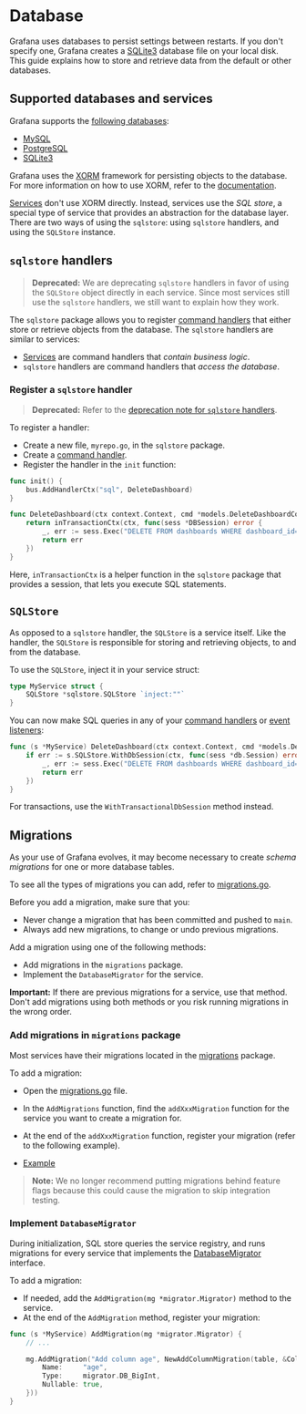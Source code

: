 # Database

Grafana uses databases to persist settings between restarts. If you don't specify one, Grafana creates a [SQLite3](https://www.sqlite.org/) database file on your local disk. This guide explains how to store and retrieve data from the default or other databases.

## Supported databases and services

Grafana supports the [following databases](https://grafana.com/docs/installation/requirements/#database):

- [MySQL](https://www.mysql.com/)
- [PostgreSQL](https://www.postgresql.org/)
- [SQLite3](https://www.sqlite.org/)

Grafana uses the [XORM](https://xorm.io) framework for persisting objects to the database. For more information on how to use XORM, refer to the [documentation](https://gobook.io/read/gitea.com/xorm/manual-en-US/).

[Services](services.md) don't use XORM directly. Instead, services use the _SQL store_, a special type of service that provides an abstraction for the database layer. There are two ways of using the `sqlstore`: using `sqlstore` handlers, and using the `SQLStore` instance.

## `sqlstore` handlers

> **Deprecated:** We are deprecating `sqlstore` handlers in favor of using the `SQLStore` object directly in each service. Since most services still use the `sqlstore` handlers, we still want to explain how they work.

The `sqlstore` package allows you to register [command handlers](communication.md#handle-commands) that either store or retrieve objects from the database. The `sqlstore` handlers are similar to services:

- [Services](services.md) are command handlers that _contain business logic_.
- `sqlstore` handlers are command handlers that _access the database_.

### Register a `sqlstore` handler

> **Deprecated:** Refer to the [deprecation note for `sqlstore` handlers](#sqlstore-handlers).

To register a handler:

- Create a new file, `myrepo.go`, in the `sqlstore` package.
- Create a [command handler](communication.md#handle-commands).
- Register the handler in the `init` function:

```go
func init() {
    bus.AddHandlerCtx("sql", DeleteDashboard)
}

func DeleteDashboard(ctx context.Context, cmd *models.DeleteDashboardCommand) error {
    return inTransactionCtx(ctx, func(sess *DBSession) error {
        _, err := sess.Exec("DELETE FROM dashboards WHERE dashboard_id=?", cmd.DashboardID)
        return err
    })
}
```

Here, `inTransactionCtx` is a helper function in the `sqlstore` package that provides a session, that lets you execute SQL statements.

## `SQLStore`

As opposed to a `sqlstore` handler, the `SQLStore` is a service itself. Like the handler, the `SQLStore` is responsible for storing and retrieving objects, to and from the database.

To use the `SQLStore`, inject it in your service struct:

```go
type MyService struct {
    SQLStore *sqlstore.SQLStore `inject:""`
}
```

You can now make SQL queries in any of your [command handlers](communication.md#handle-commands) or [event listeners](communication.md#subscribe-to-an-event):

```go
func (s *MyService) DeleteDashboard(ctx context.Context, cmd *models.DeleteDashboardCommand) error {
    if err := s.SQLStore.WithDbSession(ctx, func(sess *db.Session) error {
        _, err := sess.Exec("DELETE FROM dashboards WHERE dashboard_id=?", cmd.DashboardID)
        return err
    })
}
```

For transactions, use the `WithTransactionalDbSession` method instead.

## Migrations

As your use of Grafana evolves, it may become necessary to create _schema migrations_ for one or more database tables.

To see all the types of migrations you can add, refer to [migrations.go](/pkg/services/sqlstore/migrator/migrations.go).

Before you add a migration, make sure that you:

- Never change a migration that has been committed and pushed to `main`.
- Always add new migrations, to change or undo previous migrations.

Add a migration using one of the following methods:

- Add migrations in the `migrations` package.
- Implement the `DatabaseMigrator` for the service.

**Important:** If there are previous migrations for a service, use that method. Don't add migrations using both methods or you risk running migrations in the wrong order.

### Add migrations in `migrations` package

Most services have their migrations located in the [migrations](/pkg/services/sqlstore/migrations/migrations.go) package.

To add a migration:

- Open the [migrations.go](/pkg/services/sqlstore/migrations/migrations.go) file.
- In the `AddMigrations` function, find the `addXxxMigration` function for the service you want to create a migration for.
- At the end of the `addXxxMigration` function, register your migration (refer to the following example).

- [Example](https://github.com/grafana/grafana/blob/00d0640b6e778ddaca021670fe851fe00982acf2/pkg/services/sqlstore/migrations/migrations.go#L55-L70)

> **Note:** We no longer recommend putting migrations behind feature flags because this could cause the migration to skip integration testing.

### Implement `DatabaseMigrator`

During initialization, SQL store queries the service registry, and runs migrations for every service that implements the [DatabaseMigrator](https://github.com/grafana/grafana/blob/44c2007498c76c2dbb48e8366b4af410f1ee1b98/pkg/registry/registry.go#L101-L106) interface.

To add a migration:

- If needed, add the `AddMigration(mg *migrator.Migrator)` method to the service.
- At the end of the `AddMigration` method, register your migration:

```go
func (s *MyService) AddMigration(mg *migrator.Migrator) {
    // ...

    mg.AddMigration("Add column age", NewAddColumnMigration(table, &Column{
        Name:     "age",
        Type:     migrator.DB_BigInt,
        Nullable: true,
    }))
}
```

